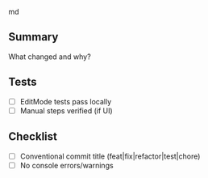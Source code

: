 md

## Summary
What changed and why?

## Tests
- [ ] EditMode tests pass locally
- [ ] Manual steps verified (if UI)

## Checklist
- [ ] Conventional commit title (feat|fix|refactor|test|chore)
- [ ] No console errors/warnings